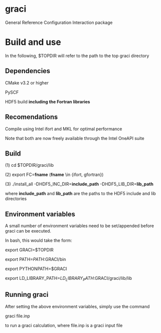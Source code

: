 # graci
General Reference Configuration Interaction package

# Build and use
In the following, $TOPDIR will refer to the path to the top graci directory

## Dependencies
CMake v3.2 or higher

PySCF

HDF5 build **including the Fortran libraries**

## Recomendations
Compile using Intel ifort and MKL for optimal performance

Note that both are now freely available through the Intel OneAPI suite

## Build
(1) cd $TOPDIR/graci/lib

(2) export FC=**fname** (**fname** \in {ifort, gfortran})

(3) ./install_all -DHDF5_INC_DIR=**include_path** -DHDF5_LIB_DIR=**lib_path**

where **include_path** and **lib_path** are the paths to the HDF5 include and lib directories
 
## Environment variables
A small number of environment variables need to be
set/appended before graci can be executed.

In bash, this would take the form:

export GRACI=$TOPDIR

export PATH=$PATH:$GRACI/bin

export PYTHONPATH=$GRACI

export LD_LIBRARY_PATH=$LD_LIBRARY_PATH:$GRACI/graci/lib/lib

## Running graci
After setting the above environment variables, simply use the command

graci file.inp

to run a graci calculation, where file.inp is a graci input file
